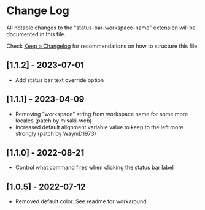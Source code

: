# Change Log

All notable changes to the "status-bar-workspace-name" extension will be documented in this file.

Check [Keep a Changelog](http://keepachangelog.com/) for recommendations on how to structure this file.

## [1.1.2] - 2023-07-01

- Add status bar text override option

## [1.1.1] - 2023-04-09

- Removing "workspace" string from workspace name for some more locales (patch by misaki-web)
- Increased default alignment variable value to keep to the left more strongly (patch by WayniD1973)

## [1.1.0] - 2022-08-21

- Control what command fires when clicking the status bar label

## [1.0.5] - 2022-07-12

- Removed default color. See readme for workaround.
